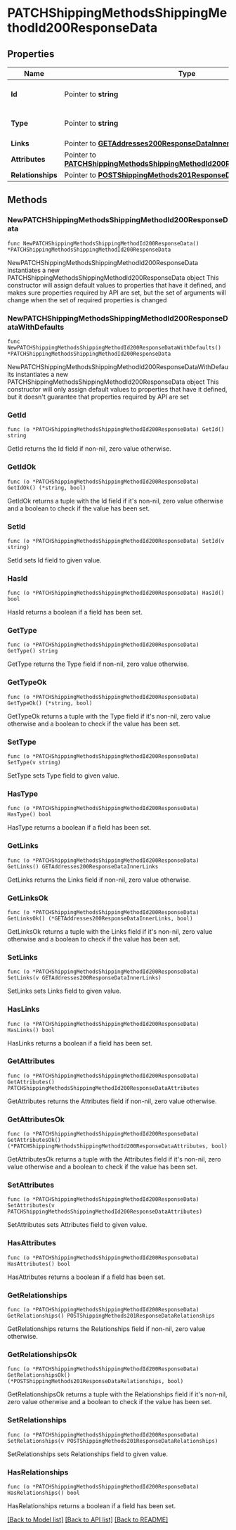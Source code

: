 # PATCHShippingMethodsShippingMethodId200ResponseData

## Properties

Name | Type | Description | Notes
------------ | ------------- | ------------- | -------------
**Id** | Pointer to **string** | The resource&#39;s id | [optional] 
**Type** | Pointer to **string** | The resource&#39;s type | [optional] [default to "shipping_methods"]
**Links** | Pointer to [**GETAddresses200ResponseDataInnerLinks**](GETAddresses200ResponseDataInnerLinks.md) |  | [optional] 
**Attributes** | Pointer to [**PATCHShippingMethodsShippingMethodId200ResponseDataAttributes**](PATCHShippingMethodsShippingMethodId200ResponseDataAttributes.md) |  | [optional] 
**Relationships** | Pointer to [**POSTShippingMethods201ResponseDataRelationships**](POSTShippingMethods201ResponseDataRelationships.md) |  | [optional] 

## Methods

### NewPATCHShippingMethodsShippingMethodId200ResponseData

`func NewPATCHShippingMethodsShippingMethodId200ResponseData() *PATCHShippingMethodsShippingMethodId200ResponseData`

NewPATCHShippingMethodsShippingMethodId200ResponseData instantiates a new PATCHShippingMethodsShippingMethodId200ResponseData object
This constructor will assign default values to properties that have it defined,
and makes sure properties required by API are set, but the set of arguments
will change when the set of required properties is changed

### NewPATCHShippingMethodsShippingMethodId200ResponseDataWithDefaults

`func NewPATCHShippingMethodsShippingMethodId200ResponseDataWithDefaults() *PATCHShippingMethodsShippingMethodId200ResponseData`

NewPATCHShippingMethodsShippingMethodId200ResponseDataWithDefaults instantiates a new PATCHShippingMethodsShippingMethodId200ResponseData object
This constructor will only assign default values to properties that have it defined,
but it doesn't guarantee that properties required by API are set

### GetId

`func (o *PATCHShippingMethodsShippingMethodId200ResponseData) GetId() string`

GetId returns the Id field if non-nil, zero value otherwise.

### GetIdOk

`func (o *PATCHShippingMethodsShippingMethodId200ResponseData) GetIdOk() (*string, bool)`

GetIdOk returns a tuple with the Id field if it's non-nil, zero value otherwise
and a boolean to check if the value has been set.

### SetId

`func (o *PATCHShippingMethodsShippingMethodId200ResponseData) SetId(v string)`

SetId sets Id field to given value.

### HasId

`func (o *PATCHShippingMethodsShippingMethodId200ResponseData) HasId() bool`

HasId returns a boolean if a field has been set.

### GetType

`func (o *PATCHShippingMethodsShippingMethodId200ResponseData) GetType() string`

GetType returns the Type field if non-nil, zero value otherwise.

### GetTypeOk

`func (o *PATCHShippingMethodsShippingMethodId200ResponseData) GetTypeOk() (*string, bool)`

GetTypeOk returns a tuple with the Type field if it's non-nil, zero value otherwise
and a boolean to check if the value has been set.

### SetType

`func (o *PATCHShippingMethodsShippingMethodId200ResponseData) SetType(v string)`

SetType sets Type field to given value.

### HasType

`func (o *PATCHShippingMethodsShippingMethodId200ResponseData) HasType() bool`

HasType returns a boolean if a field has been set.

### GetLinks

`func (o *PATCHShippingMethodsShippingMethodId200ResponseData) GetLinks() GETAddresses200ResponseDataInnerLinks`

GetLinks returns the Links field if non-nil, zero value otherwise.

### GetLinksOk

`func (o *PATCHShippingMethodsShippingMethodId200ResponseData) GetLinksOk() (*GETAddresses200ResponseDataInnerLinks, bool)`

GetLinksOk returns a tuple with the Links field if it's non-nil, zero value otherwise
and a boolean to check if the value has been set.

### SetLinks

`func (o *PATCHShippingMethodsShippingMethodId200ResponseData) SetLinks(v GETAddresses200ResponseDataInnerLinks)`

SetLinks sets Links field to given value.

### HasLinks

`func (o *PATCHShippingMethodsShippingMethodId200ResponseData) HasLinks() bool`

HasLinks returns a boolean if a field has been set.

### GetAttributes

`func (o *PATCHShippingMethodsShippingMethodId200ResponseData) GetAttributes() PATCHShippingMethodsShippingMethodId200ResponseDataAttributes`

GetAttributes returns the Attributes field if non-nil, zero value otherwise.

### GetAttributesOk

`func (o *PATCHShippingMethodsShippingMethodId200ResponseData) GetAttributesOk() (*PATCHShippingMethodsShippingMethodId200ResponseDataAttributes, bool)`

GetAttributesOk returns a tuple with the Attributes field if it's non-nil, zero value otherwise
and a boolean to check if the value has been set.

### SetAttributes

`func (o *PATCHShippingMethodsShippingMethodId200ResponseData) SetAttributes(v PATCHShippingMethodsShippingMethodId200ResponseDataAttributes)`

SetAttributes sets Attributes field to given value.

### HasAttributes

`func (o *PATCHShippingMethodsShippingMethodId200ResponseData) HasAttributes() bool`

HasAttributes returns a boolean if a field has been set.

### GetRelationships

`func (o *PATCHShippingMethodsShippingMethodId200ResponseData) GetRelationships() POSTShippingMethods201ResponseDataRelationships`

GetRelationships returns the Relationships field if non-nil, zero value otherwise.

### GetRelationshipsOk

`func (o *PATCHShippingMethodsShippingMethodId200ResponseData) GetRelationshipsOk() (*POSTShippingMethods201ResponseDataRelationships, bool)`

GetRelationshipsOk returns a tuple with the Relationships field if it's non-nil, zero value otherwise
and a boolean to check if the value has been set.

### SetRelationships

`func (o *PATCHShippingMethodsShippingMethodId200ResponseData) SetRelationships(v POSTShippingMethods201ResponseDataRelationships)`

SetRelationships sets Relationships field to given value.

### HasRelationships

`func (o *PATCHShippingMethodsShippingMethodId200ResponseData) HasRelationships() bool`

HasRelationships returns a boolean if a field has been set.


[[Back to Model list]](../README.md#documentation-for-models) [[Back to API list]](../README.md#documentation-for-api-endpoints) [[Back to README]](../README.md)


